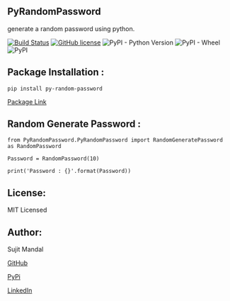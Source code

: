## PyRandomPassword
generate a random password using python.

[![Build Status](https://app.travis-ci.com/sujitmandal/py-random-password.svg?branch=master)](https://app.travis-ci.com/sujitmandal/py-random-password) [![GitHub license](https://img.shields.io/github/license/sujitmandal/py-random-password)](https://github.com/sujitmandal/py-random-password/blob/master/LICENSE) ![PyPI - Python Version](https://img.shields.io/pypi/pyversions/py-random-password) ![PyPI - Wheel](https://shields.io/pypi/wheel/py-random-password/) ![PyPI](https://img.shields.io/pypi/v/py-random-password?style=plastic)

## Package Installation  : 
```
pip install py-random-password
```
[Package Link](https://pypi.org/project/py-random-password/)


## Random Generate Password : 
```
from PyRandomPassword.PyRandomPassword import RandomGeneratePassword as RandomPassword

Password = RandomPassword(10)

print('Password : {}'.format(Password))
```

## License:
MIT Licensed

## Author:
Sujit Mandal

[GitHub](https://github.com/sujitmandal)

[PyPi](https://pypi.org/user/sujitmandal/)

[LinkedIn](https://www.linkedin.com/in/sujit-mandal-91215013a/)